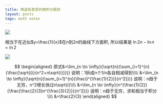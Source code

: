 ```yaml
---
title: 两道有意思的微积分题目
layout: posts
tags: math notes
---
```


![](https://c.1ovv.com/2023/03/24/n8jkU.jpeg)

相当于在近似$y=\frac{1}{x}$在$n$到$2n$的曲线下方面积, 所以结果是 $\ln{2n}-\ln{n}=\ln{2}$

![](https://c.1ovv.com/2023/03/24/n8H38.jpeg)

$$
\begin{aligned}
原式&=\lim_{n \to \infty}{\sqrt{n}(\sum_{i=1}^{n}{\frac{\sqrt{i}}{n^2+n\sqrt{i}}})} 说明：1拆成n个1/n各自相减得到\\\\
&=\lim_{n \to \infty}{\sqrt{n}(\sum_{i=1}^{n}{\frac{i^{\frac{1}{2}}}{n^2}})} 说明：n趋于无穷，n^2增长快过n\sqrt{i}\\\\
&=\lim_{n \to \infty}{n^{\frac{1}{2}}{\frac{\frac{2}{3}n^{\frac{3}{2}}}{n^2}}} 说明：n趋于无穷，求和相当于积分\\\\
&=\frac{2}{3}
\end{aligned}
$$

